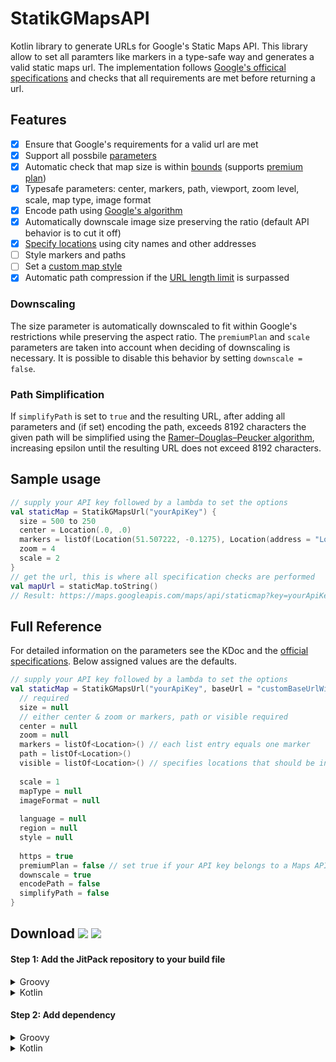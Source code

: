 # StatikGMapsAPI
Kotlin library to generate URLs for Google's Static Maps API.
This library allow to set all paramters like markers in a type-safe way and generates a valid static maps url.
The implementation follows [Google's officical specifications][google-api-specs] and checks that all requirements are met before returning a url.

## Features

* [x] Ensure that Google's requirements for a valid url are met
* [x] Support all possbile [parameters][google-api-params]
* [x] Automatic check that map size is within [bounds][google-api-imagesize] (supports [premium plan][google-maps-premium])
* [x] Typesafe parameters: center, markers, path, viewport, zoom level, scale, map type, image format
* [x] Encode path using [Google's algorithm][google-enc-algo]
* [x] Automatically downscale image size preserving the ratio (default API behavior is to cut it off)
* [x] [Specify locations][google-api-locations] using city names and other addresses
* [ ] Style markers and paths
* [ ] Set a [custom map style][google-maps-styling]
* [x] Automatic path compression if the [URL length limit][google-api-url] is surpassed

### Downscaling
The size parameter is automatically downscaled to fit within Google's restrictions while preserving the aspect ratio.
The `premiumPlan` and `scale` parameters are taken into account when deciding of downscaling is necessary.
It is possible to disable this behavior by setting `downscale = false`.

### Path Simplification
If `simplifyPath` is set to `true` and the resulting URL, after adding all parameters and (if set) encoding the path, exceeds 8192 characters
the given path will be simplified using the [Ramer–Douglas–Peucker algorithm][rdp-algo], increasing epsilon until the resulting
URL does not exceed 8192 characters.

## Sample usage
```kotlin
// supply your API key followed by a lambda to set the options
val staticMap = StatikGMapsUrl("yourApiKey") {
  size = 500 to 250
  center = Location(.0, .0)
  markers = listOf(Location(51.507222, -0.1275), Location(address = "London"), Location(48.8589507, 2.2770204))
  zoom = 4
  scale = 2
}
// get the url, this is where all specification checks are performed
val mapUrl = staticMap.toString()
// Result: https://maps.googleapis.com/maps/api/staticmap?key=yourApiKey&size=500x250&scale=2&center=0.0,0.0&zoom=4&markers=51.507222,-0.1275|London|48.8589507,2.2770204
```

## Full Reference
For detailed information on the parameters see the KDoc and the [official specifications][google-api-specs]. Below assigned values are the defaults.
```kotlin
// supply your API key followed by a lambda to set the options
val staticMap = StatikGMapsUrl("yourApiKey", baseUrl = "customBaseUrlWithoutHttp") {
  // required
  size = null
  // either center & zoom or markers, path or visible required
  center = null
  zoom = null
  markers = listOf<Location>() // each list entry equals one marker
  path = listOf<Location>()
  visible = listOf<Location>() // specifies locations that should be in the viewport
  
  scale = 1
  mapType = null
  imageFormat = null
  
  language = null
  region = null
  style = null
  
  https = true
  premiumPlan = false // set true if your API key belongs to a Maps API premium plan
  downscale = true
  encodePath = false
  simplifyPath = false
}
```


## Download [![](https://jitpack.io/v/com.ivoberger/StatikGMapsAPI.svg)](https://jitpack.io/#com.ivoberger/StatikGMapsAPI) [![](https://jitci.com/gh/ivoberger/StatikGMapsAPI/svg)](https://jitci.com/gh/ivoberger/StatikGMapsAPI)

#### Step 1: Add the JitPack repository to your build file 
<details><summary>Groovy</summary>

```groovy
allprojects {
  repositories {
    ...
    maven { url 'https://jitpack.io' }
  }
}
```

</details>
<details><summary>Kotlin</summary>

```kotlin
allprojects {
  repositories {
    ...
    maven { url =  "https://jitpack.io" }
  }
}
```

</details>

#### Step 2: Add dependency

<details><summary>Groovy</summary>

```groovy
dependencies {
  implementation 'com.ivoberger:StatikGMapsAPI:latestVersion'
}
```

</details>
<details><summary>Kotlin</summary>

```kotlin
dependencies {
  implementation("com.ivoberger:StatikGMapsAPI:latestVersion")
}
```

</details>





[google-api-specs]: https://developers.google.com/maps/documentation/maps-static/dev-guide
[google-api-params]: https://developers.google.com/maps/documentation/maps-static/dev-guide#URL_Parameters
[google-api-locations]: https://developers.google.com/maps/documentation/maps-static/dev-guide#Locations
[google-api-url]: https://developers.google.com/maps/documentation/maps-static/dev-guide#url-size-restriction
[google-maps-styling]: https://developers.google.com/maps/documentation/maps-static/styling
[google-api-imagesize]: https://developers.google.com/maps/documentation/maps-static/dev-guide#Imagesizes
[google-enc-algo]: https://developers.google.com/maps/documentation/utilities/polylinealgorithm
[google-maps-premium]: https://developers.google.com/maps/premium/
[rdp-algo]: https://en.wikipedia.org/wiki/Ramer%E2%80%93Douglas%E2%80%93Peucker_algorithm
